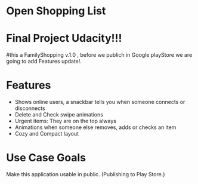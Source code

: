 # Open Shopping List

# Final Project Udacity!!!

#this a FamilyShopping v.1.0 , before we publich in Google playStore we are going to add Features update!.

# Features
- Shows online users, a snackbar tells you when someone connects or disconnects
- Delete and Check swipe animations
- Urgent items: They are on the top always
- Animations when someone else removes, adds or checks an item
- Cozy and Compact layout



# Use Case Goals
Make this application usable in public. (Publishing to Play Store.)

